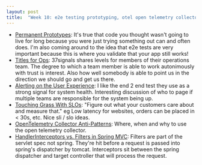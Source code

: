 ```yaml
---
layout: post
title:  "Week 10: e2e testing prototyping, otel open telemetry collector, slo sli"
---
```


* [Permanent Prototypes](https://www.shaiyallin.com/post/permanent-prototypes): It's true that code you thought wasn't going to live for long because you were just trying something out can and often does. I'm also coming around to the idea that e2e tests are very important because this is where you validate that your app still works!
* [Titles for Ops](https://basecamp.com/handbook/titles-for-ops): 37signals shares levels for members of their operations team. The degree to which a team member is able to work autonimously with trust is interest. Also how well somebody is able to point us in the direction we should go and get us there.
* [Alerting on the User Experience](https://www.honeycomb.io/blog/alerting-on-user-experience): I like the end 2 end test they use as a strong signal for system health. Interesting discussion of who to page if multiple teams are responsible for the system being up.
* [Touching Grass With SLOs](https://www.honeycomb.io/blog/honeycomb-internal-slos): "Figure out what your customers care about and measure that." eg Low latency for websites, orders can be placed in < 30s, etc. Nice sli / slo ideas.
* [OpenTelemetry Collector Anti-Patterns](https://dev.to/avillela/opentelemetry-collector-anti-patterns-42be?ck_subscriber_id=185275687): Where, when and why to use the open telemetry collector.
* [HandlerInterceptors vs. Filters in Spring MVC](https://www.baeldung.com/spring-mvc-handlerinterceptor-vs-filter): Filters are part of the servlet spec not spring. They're hit before a request is passed into spring's dispatcher by tomcat. Interceptors sit between the spring dispatcher and target controller that will process the request.  